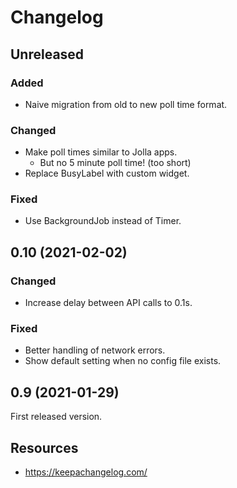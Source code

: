 # Changelog

## Unreleased

### Added

- Naive migration from old to new poll time format.

### Changed

- Make poll times similar to Jolla apps.
    - But no 5 minute poll time! (too short)
- Replace BusyLabel with custom widget.

### Fixed

- Use BackgroundJob instead of Timer.

## 0.10 (2021-02-02)

### Changed

- Increase delay between API calls to 0.1s.

### Fixed

- Better handling of network errors.
- Show default setting when no config file exists.

## 0.9 (2021-01-29)

First released version.

## Resources

- https://keepachangelog.com/
